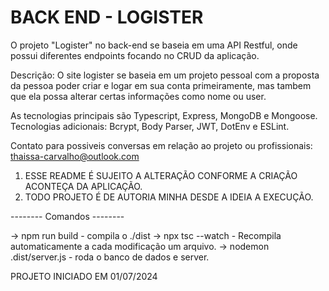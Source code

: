 # BACK END - LOGISTER

O projeto "Logister" no back-end se baseia em uma API Restful, onde possui diferentes endpoints focando no CRUD da aplicação.

Descrição: O site logister se baseia em um projeto pessoal com a proposta da pessoa poder criar e logar em sua conta primeiramente, mas tambem que ela possa alterar certas informações como nome ou user.

As tecnologias principais são Typescript, Express, MongoDB e Mongoose. 
Tecnologias adicionais: Bcrypt, Body Parser, JWT, DotEnv e ESLint.

Contato para possiveis conversas em relação ao projeto ou profissionais: thaissa-carvalho@outlook.com
 
1. ESSE README É SUJEITO A ALTERAÇÃO CONFORME A CRIAÇÃO ACONTEÇA DA APLICAÇÃO.
2. TODO PROJETO É DE AUTORIA MINHA DESDE A IDEIA A EXECUÇÃO.

-------- Comandos -------- 

-> npm run build - compila o ./dist 
-> npx tsc --watch - Recompila automaticamente a cada modificação um arquivo.
-> nodemon .dist/server.js - roda o banco de dados e server.

PROJETO INICIADO EM 01/07/2024